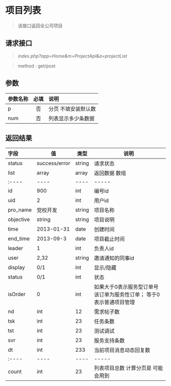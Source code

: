 # 项目列表

> 该接口返回全公司项目

## 请求接口 

>  *index.php?app=Home&m=ProjectApi&a=projectList*

>  method : get/post


## 参数

| 参数名称      |    必填 | 说明  |
| :-------- | :--------:| :-- |
| p  | 否 |  分页 不填安装默认数   |
|num | 否| 列表显示多少条数据 |



## 返回结果
|字段 |  值| 类型 | 说明|
|:----|----|----|-----|
|status| success/error | string| 请求状态 |
|list|array | array | 返回数据 数组|
|:----|----|----|-----|
|id|900|int|编号id|
|uid|2|int|用户id|
|pro_name|党校开发|string| 项目名称 |
|objective|string|string|项目说明|
|time|2013-01-31|date|创建时间|
|end_time|2013-09-3|date|项目截止时间|
|leader|1|int|负责人id|
|user|2,32|string|邀请通知的同事id|
|display|0/1|int|显示/隐藏|
|status|0/1|int|状态| 进行中/ 结束 |
|isOrder|0|int|如果大于0表示服务型订单号 该订单为服务性订单； 等于0表示普通项目管理|
|nd|int|12|需求帖子数|
|tsk|int|23|任务条数|
|tst|int|23|测试调试|
|svr|int|23|服务支持条数|
|dt|int|233|当前项目消息动态回复数|
|:----|----|----|-----|
|count|int|23|列表项目总数 计算分页是 可能会用到|



